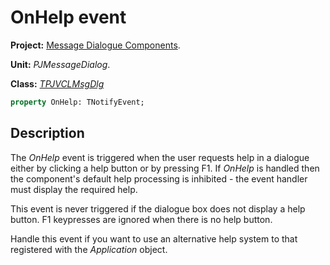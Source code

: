 # OnHelp event

**Project:** [Message Dialogue Components](../API.md).

**Unit:** _PJMessageDialog_.

**Class:** _[TPJVCLMsgDlg](./TPJVCLMsgDlg.md)_

```pascal
property OnHelp: TNotifyEvent;
```

## Description

The _OnHelp_ event is triggered when the user requests help in a dialogue either by clicking a help button or by pressing F1. If _OnHelp_ is handled then the component's default help processing is inhibited - the event handler must display the required help.

This event is never triggered if the dialogue box does not display a help button. F1 keypresses are ignored when there is no help button.

Handle this event if you want to use an alternative help system to that registered with the _Application_ object.

